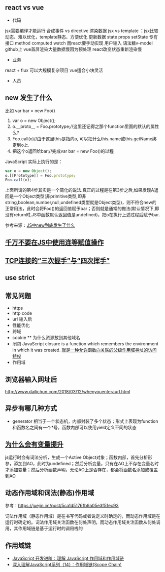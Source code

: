 ## react vs vue

- 代码

jsx需要编译才能运行
合成事件 vs directive
渲染数据 jsx vs template ：jsx比较动态、难以优化，template静态、方便优化
更新数据 state props setState 专有接口
method computed watch 而react要手动实现
用户输入 语法糖v-model
github上
vue首屏渲染大量数据慢因为预处理 react改变状态重新渲染慢

- 业务

react + flux 可以大规模复杂项目
vue适合小块灵活

- 人员

## new 发生了什么
比如 var bar = new Foo()
1. var o = new Object();
2. o.\_\_proto\_\_ = Foo.prototype;//这里还记得之那个function里面的默认的属性么?
3. Foo.call(o)//由于这里this是指向o, 可以把什么this.name或this.getName绑定到o上.
4. 把这个o返回给bar;//完成var bar = new Foo()的过程

JavaScript 实际上执行的是：

```javascript
var o = new Object();
o.[[Prototype]] = Foo.prototype;
Foo.call(o);
```

上面所谓的第4步其实是一个简化的说法.真正的过程是在第3步之后,如果发现A返回是一个Object类型(非primitive类型,即非string,boolean,number,null,undefined类型就是Object类型)，则不符合new的正常用法，此时会将Foo()的返回值赋予bar；否则就是通常的做法(默认情况下,即没有return时,JS中函数默认返回值是undefined)，把o在执行上述过程后赋予bar.

参考来源：[JS中new到底发生了什么](https://warjiang.github.io/devcat/2016/05/12/JS%E4%B8%ADnew%E5%88%B0%E5%BA%95%E5%8F%91%E7%94%9F%E4%BA%86%E4%BB%80%E4%B9%88/)

## [千万不要在JS中使用连等赋值操作](https://www.cnblogs.com/xxcanghai/p/4998076.html)

## [TCP连接的“三次握手”与“四次挥手”](https://blog.csdn.net/u011080472/article/details/51207869)

## use strict

## 常见问题
- https
- http code
- url 输入后
- 性能优化
- 跨域
- cookie ** 为什么资源放到其他域名
- 闭包
  JavaScript closure is a function which remembers the environment in which it was created.
  [就是一种允许函数向关联的父级作用域寻址的访问特权](https://www.zhihu.com/question/34547104/answer/59613890)
- 作用域

## 浏览器输入网址后

<http://www.dailichun.com/2018/03/12/whenyouenteraurl.html>

## 异步有哪几种方式

- generator 
  相当于一个状态机，内部封装了多个状态；形式上表现为function和函数名之间有一个*号，函数内部可以使用yield定义不同的状态

## [为什么会有变量提升](https://blog.csdn.net/qq_24839991/article/details/80199693)
js运行时会有词法分析，生成一个Active Object对象；函数内部，首先分析形参，添加到AO，此时为undefined；然后分析变量，只有在AO上不存在变量名时才添加变量；然后分析函数声明，无论AO上是否存在，都会将函数名添加或覆盖到AO

## 动态作用域和词法(静态)作用域
参考：https://juejin.im/post/5ca1d5176fb9a05e3f51ec93

词法作用域（静态作用域）是在书写代码或者说定义时确定的，而动态作用域是在运行时确定的。词法作用域关注函数在何处声明，而动态作用域关注函数从何处调用，其作用域链是基于运行时的调用栈的
## 作用域链
- [JavaScript 开发进阶：理解 JavaScript 作用域和作用域链](http://www.cnblogs.com/lhb25/archive/2011/09/06/javascript-scope-chain.html)
- [深入理解JavaScript系列（14）：作用域链(Scope Chain)](http://www.cnblogs.com/TomXu/archive/2012/01/18/2312463.html)
